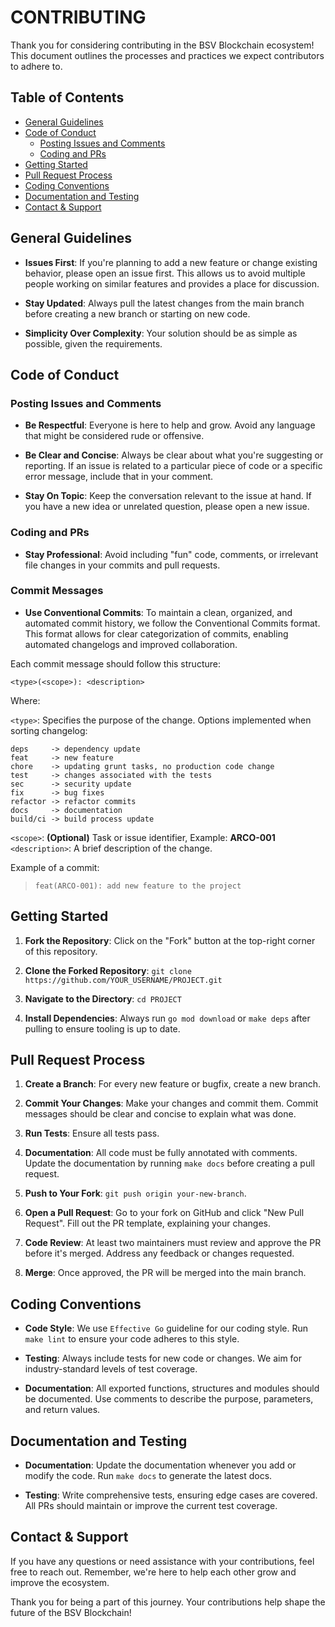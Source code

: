 # CONTRIBUTING

Thank you for considering contributing in the BSV Blockchain ecosystem! This document outlines the processes and practices we expect contributors to adhere to.

## Table of Contents
- [General Guidelines](#general-guidelines)
- [Code of Conduct](#code-of-conduct)
  - [Posting Issues and Comments](#posting-issues-and-comments)
  - [Coding and PRs](#coding-and-prs)
- [Getting Started](#getting-started)
- [Pull Request Process](#pull-request-process)
- [Coding Conventions](#coding-conventions)
- [Documentation and Testing](#documentation-and-testing)
- [Contact \& Support](#contact--support)

## General Guidelines

- **Issues First**: If you're planning to add a new feature or change existing behavior, please open an issue first. This allows us to avoid multiple people working on similar features and provides a place for discussion.

- **Stay Updated**: Always pull the latest changes from the main branch before creating a new branch or starting on new code.

- **Simplicity Over Complexity**: Your solution should be as simple as possible, given the requirements.

## Code of Conduct

### Posting Issues and Comments

- **Be Respectful**: Everyone is here to help and grow. Avoid any language that might be considered rude or offensive.

- **Be Clear and Concise**: Always be clear about what you're suggesting or reporting. If an issue is related to a particular piece of code or a specific error message, include that in your comment.

- **Stay On Topic**: Keep the conversation relevant to the issue at hand. If you have a new idea or unrelated question, please open a new issue.

### Coding and PRs

- **Stay Professional**: Avoid including "fun" code, comments, or irrelevant file changes in your commits and pull requests.

### Commit Messages

- **Use Conventional Commits**: To maintain a clean, organized, and automated commit history, we follow the Conventional Commits format.
This format allows for clear categorization of commits, enabling automated changelogs and improved collaboration.


Each commit message should follow this structure:

```
<type>(<scope>): <description>
```


Where:

`<type>`: Specifies the purpose of the change. Options implemented when sorting changelog:
```
deps     -> dependency update
feat     -> new feature
chore    -> updating grunt tasks, no production code change
test     -> changes associated with the tests
sec      -> security update
fix      -> bug fixes
refactor -> refactor commits
docs     -> documentation
build/ci -> build process update
```

`<scope>`: **(Optional)** Task or issue identifier, Example: **ARCO-001**\
`<description>`: A brief description of the change.

Example of a commit:

> `feat(ARCO-001): add new feature to the project`

## Getting Started

1. **Fork the Repository**: Click on the "Fork" button at the top-right corner of this repository.

2. **Clone the Forked Repository**: `git clone https://github.com/YOUR_USERNAME/PROJECT.git`

3. **Navigate to the Directory**: `cd PROJECT`

4. **Install Dependencies**: Always run `go mod download` or `make deps` after pulling to ensure tooling is up to date.

## Pull Request Process

1. **Create a Branch**: For every new feature or bugfix, create a new branch.

2. **Commit Your Changes**: Make your changes and commit them. Commit messages should be clear and concise to explain what was done.

3. **Run Tests**: Ensure all tests pass.

4. **Documentation**: All code must be fully annotated with comments. Update the documentation by running `make docs` before creating a pull request.

5. **Push to Your Fork**: `git push origin your-new-branch`.

6. **Open a Pull Request**: Go to your fork on GitHub and click "New Pull Request". Fill out the PR template, explaining your changes.

7. **Code Review**: At least two maintainers must review and approve the PR before it's merged. Address any feedback or changes requested.

8. **Merge**: Once approved, the PR will be merged into the main branch.

## Coding Conventions

- **Code Style**: We use `Effective Go` guideline for our coding style. Run `make lint` to ensure your code adheres to this style.

- **Testing**: Always include tests for new code or changes. We aim for industry-standard levels of test coverage.

- **Documentation**: All exported functions, structures and modules should be documented. Use comments to describe the purpose, parameters, and return values.

## Documentation and Testing

- **Documentation**: Update the documentation whenever you add or modify the code. Run `make docs` to generate the latest docs.

- **Testing**: Write comprehensive tests, ensuring edge cases are covered. All PRs should maintain or improve the current test coverage.

## Contact & Support

If you have any questions or need assistance with your contributions, feel free to reach out. Remember, we're here to help each other grow and improve the ecosystem.

Thank you for being a part of this journey. Your contributions help shape the future of the BSV Blockchain!
